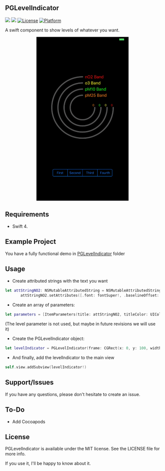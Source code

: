 ## PGLevelIndicator

![](https://img.shields.io/badge/language-swift-blue.svg)
![](https://img.shields.io/badge/version-1.0.0-red.svg)
[![License](https://img.shields.io/cocoapods/l/PGLevelIndicator.svg?style=flat)](https://github.com/pablogsIO/PGLevelIndicator)
[![Platform](https://img.shields.io/cocoapods/p/PGLevelIndicator.svg?style=flat)](https://github.com/pablogsIO/PGLevelIndicator)


A swift component to show levels of whatever you want.

<p align="center">
  <img width="300" src="/Assets/pglevelindicator.gif">
</p>


## Requirements

- Swift 4.

## Example Project

You have a fully functional demo in [PGLevelIndicator](https://github.com/pablogsIO/PGLevelIndicator/tree/master/PGLevelIndicator) folder

## Usage

- Create attributed strings with the text you want

```swift
let attStringNO2: NSMutableAttributedString = NSMutableAttributedString(string: "NO2", attributes: [.font: font!])
       attStringNO2.setAttributes([.font: fontSuper!, .baselineOffset: -5], range: NSRange(location: 2, length: 1))
```

- Create an array of parameters:

```swift
let parameters = [ItemParameters(title: attStringNO2, titleColor: UIColor.red, level: .low), ItemParameters(title: attStringO3, titleColor: UIColor.yellow, level: .medium), ItemParameters(title: attStringpM10, titleColor: UIColor.green, level: .high), ItemParameters(title: attStringPM25, titleColor: UIColor.orange, level: .low)]

```

(The level parameter is not used, but maybe in future revisions we will use it)

- Create the PGLevelIndicator object:

```swift
let levelIndicator = PGLevelIndicator(frame: CGRect(x: 0, y: 100, width: self.view.frame.size.width, height: self.view.frame.size.width), itemsParameters: parameters)

```

- And finally, add the levelIndicator to the main view

```swift
self.view.addSubview(levelIndicator!)
```

## Support/Issues
If you have any questions, please don't hesitate to create an issue.

## To-Do
* Add Cocoapods

## License
PGLevelIndicator is available under the MIT license. See the LICENSE file for more info.

If you use it, I'll be happy to know about it.
